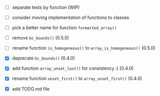 - [ ] separate tests by function (WIP)
- [ ] consider moving implementation of functions to classes

- [ ] pick a better name for function `formatted_array()`
- [ ] remove `bc_bounds()` (0.5.0)
- [ ] rename function `is_homogeneous()` to `array_is_homogeneous()` (0.5.0)

- [x] deprecate `bc_bounds()` (0.4.0)
- [x] add function `array_unset_last()` for consistency :) (0.4.0)
- [x] rename function `unset_first()` to `array_unset_first()` (0.4.0)

- [x] add TODO.md file